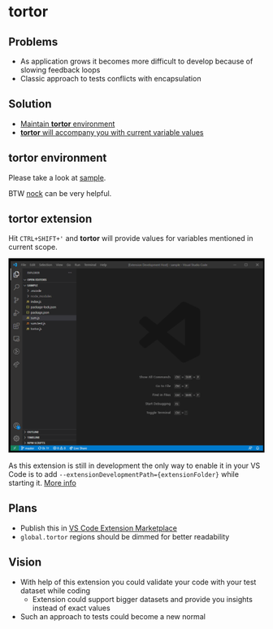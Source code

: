 # tortor

## Problems

* As application grows it becomes more difficult to develop because of slowing feedback loops
* Classic approach to tests conflicts with encapsulation

## Solution

* [Maintain **tortor** environment](#tortor-environment)
* [**tortor** will accompany you with current variable values](#tortor-extension)

## **tortor** environment

Please take a look at [sample](/sample).

BTW [nock](https://github.com/nock/nock) can be very helpful.

## **tortor** extension

Hit `CTRL+SHIFT+'` and **tortor** will provide values for variables mentioned in current scope.

![demo](/demo.gif)

As this extension is still in development the only way to enable it in your VS Code is to add `--extensionDevelopmentPath={extensionFolder}` while starting it. [More info](https://code.visualstudio.com/api/working-with-extensions/testing-extension)

## Plans

* Publish this in [VS Code Extension Marketplace](https://marketplace.visualstudio.com/vscode)
* `global.tortor` regions should be dimmed for better readability

## Vision

* With help of this extension you could validate your code with your test dataset while coding
  * Extension could support bigger datasets and provide you insights instead of exact values
* Such an approach to tests could become a new normal